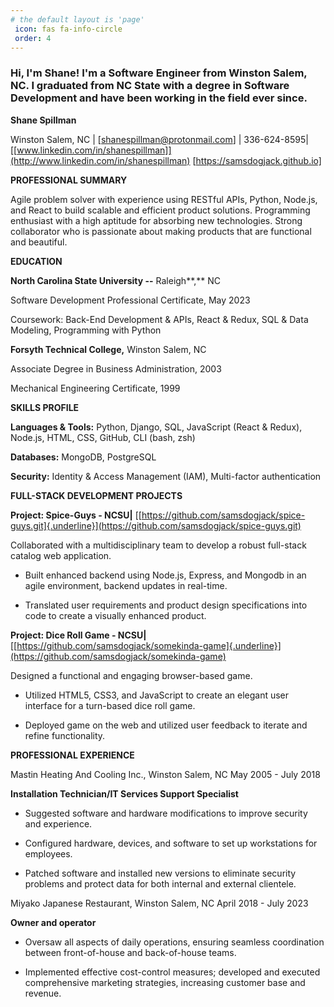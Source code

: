 ```yaml
---
# the default layout is 'page'
 icon: fas fa-info-circle
 order: 4
---
```



### Hi, I'm Shane! I'm a Software Engineer from Winston Salem, NC. I graduated from NC State with a degree in Software Development and have been working in the field ever since.


**Shane Spillman**

Winston Salem, NC \|
[[shanespillman@protonmail.com]](mailto:shanespillman@protonmail.com)
\| 336-624-8595\|
[[www.linkedin.com/in/shanespillman]](http://www.linkedin.com/in/shanespillman)
[https://samsdogjack.github.io]

**PROFESSIONAL SUMMARY**

Agile problem solver with experience using RESTful APIs, Python,
Node.js, and React to build scalable and efficient product solutions.
Programming enthusiast with a high aptitude for absorbing new
technologies. Strong collaborator who is passionate about making
products that are functional and beautiful.

**EDUCATION**

**North Carolina State University --** Raleigh**,** NC

Software Development Professional Certificate, May 2023

Coursework: Back-End Development & APIs, React & Redux, SQL & Data
Modeling, Programming with Python

**Forsyth Technical College,** Winston Salem, NC

Associate Degree in Business Administration, 2003

Mechanical Engineering Certificate, 1999

**SKILLS PROFILE**

**Languages & Tools:** Python, Django, SQL, JavaScript (React & Redux),
Node.js, HTML, CSS, GitHub, CLI (bash, zsh)

**Databases:** MongoDB, PostgreSQL

**Security:** Identity & Access Management (IAM), Multi-factor
authentication

**FULL-STACK DEVELOPMENT PROJECTS**

**Project: Spice-Guys - NCSU\|**
[[https://github.com/samsdogjack/spice-guys.git]{.underline}](https://github.com/samsdogjack/spice-guys.git)

Collaborated with a multidisciplinary team to develop a robust
full-stack catalog web application.

-   Built enhanced backend using Node.js, Express, and Mongodb in an
    agile environment, backend updates in real-time.

-   Translated user requirements and product design specifications into
    code to create a visually enhanced product.

**Project: Dice Roll Game - NCSU\|**
[[https://github.com/samsdogjack/somekinda-game]{.underline}](https://github.com/samsdogjack/somekinda-game)

Designed a functional and engaging browser-based game.

-   Utilized HTML5, CSS3, and JavaScript to create an elegant user
    interface for a turn-based dice roll game.

-   Deployed game on the web and utilized user feedback to iterate and
    refine functionality.

**PROFESSIONAL EXPERIENCE**

Mastin Heating And Cooling Inc., Winston Salem, NC May 2005 - July 2018

**Installation Technician/IT Services Support Specialist**

-   Suggested software and hardware modifications to improve security
    and experience.

-   Configured hardware, devices, and software to set up workstations
    for employees.

-   Patched software and installed new versions to eliminate security
    problems and protect data for both internal and external clientele.

Miyako Japanese Restaurant, Winston Salem, NC April 2018 - July 2023

**Owner and operator**

-   Oversaw all aspects of daily operations, ensuring seamless
    coordination between front-of-house and back-of-house teams.

-   Implemented effective cost-control measures; developed and executed
    comprehensive marketing strategies, increasing customer base and
    revenue.
